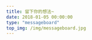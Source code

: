 ```yaml
---
title: 留下你的想法~
date: 2018-01-05 00:00:00
type: "messageboard"
top_img: /img/messageboard.jpg
---
```

